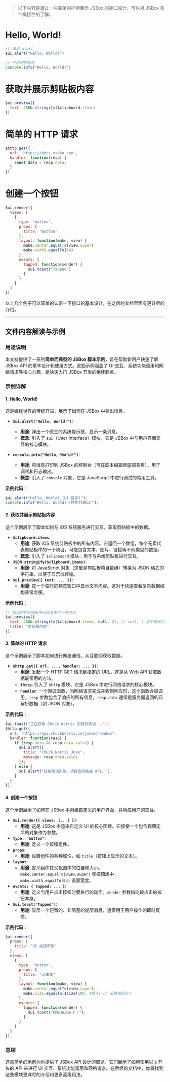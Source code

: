 > 以下内容是通过一些简单的样例展示 JSBox 的接口设计，可以对 JSBox 有个概括性的了解。

# Hello, World!

```js
// 弹出 alert
$ui.alert("Hello, World!")
```

```js
// 打印到控制台
console.info("Hello, World!")
```

# 获取并展示剪贴板内容

```js
$ui.preview({
  text: JSON.stringify($clipboard.items)
})
```

# 简单的 HTTP 请求

```js
$http.get({
  url: 'https://docs.xteko.com',
  handler: function(resp) {
    const data = resp.data;
  }
})
```

# 创建一个按钮

```js
$ui.render({
  views: [
    {
      type: "button",
      props: {
        title: "Button"
      },
      layout: function(make, view) {
        make.center.equalTo(view.super)
        make.width.equalTo(64)
      },
      events: {
        tapped: function(sender) {
          $ui.toast("Tapped")
        }
      }
    }
  ]
})
```

以上几个例子可以简单的认识一下接口的基本设计，在之后的文档里面有更详尽的介绍。

---

## 文件内容解读与示例

### 用途说明

本文档提供了一系列**简单而典型的 JSBox 脚本示例**，旨在帮助新用户快速了解 JSBox API 的基本设计和使用方式。这些示例涵盖了 UI 交互、系统功能调用和网络请求等核心方面，是快速入门 JSBox 开发的绝佳起点。

### 示例详解

#### 1. Hello, World!

这是编程世界的传统开端，展示了如何在 JSBox 中输出信息。

-   **`$ui.alert("Hello, World!")`**: 
    -   **用途**: 弹出一个原生的系统提示框，显示一条消息。
    -   **概念**: 引入了 `$ui`（User Interface）模块，它是 JSBox 中与用户界面交互的核心模块。

-   **`console.info("Hello, World!")`**: 
    -   **用途**: 将消息打印到 JSBox 的控制台（可在脚本编辑器底部查看），用于调试和日志输出。
    -   **概念**: 引入了 `console` 对象，它是 JavaScript 中进行调试的常用工具。

**示例代码**：

```javascript
$ui.alert("Hello, World! (UI 提示)");
console.info("Hello, World! (控制台输出)");
```

#### 2. 获取并展示剪贴板内容

这个示例展示了脚本如何与 iOS 系统服务进行交互，获取剪贴板中的数据。

-   **`$clipboard.items`**: 
    -   **用途**: 获取 iOS 系统剪贴板中的所有内容。它返回一个数组，每个元素代表剪贴板中的一个项目，可能包含文本、图片、链接等不同类型的数据。
    -   **概念**: 引入了 `$clipboard` 模块，用于与系统剪贴板进行交互。
-   **`JSON.stringify($clipboard.items)`**: 
    -   **用途**: 将 JavaScript 对象（这里是剪贴板项目数组）转换为 JSON 格式的字符串，以便于显示或传输。
-   **`$ui.preview({ text: ... })`**: 
    -   **用途**: 在一个临时的预览窗口中显示文本内容。这对于快速查看复杂数据结构非常方便。

**示例代码**：

```javascript
// 假设你的剪贴板中已经复制了一些内容
$ui.preview({
  text: JSON.stringify($clipboard.items, null, 2), // null, 2 用于格式化 JSON，使其更易读
  title: "剪贴板内容"
});
```

#### 3. 简单的 HTTP 请求

这个示例展示了脚本如何进行网络通信，从互联网获取数据。

-   **`$http.get({ url: ..., handler: ... })`**: 
    -   **用途**: 发起一个 HTTP GET 请求到指定的 URL。这是从 Web API 获取数据最常用的方法。
    -   **`$http`**: 引入了 `$http` 模块，它是 JSBox 中进行网络请求的核心模块。
    -   **`handler`**: 一个回调函数，当网络请求完成并收到响应时，这个函数会被调用。`resp` 参数包含了响应的所有信息，`resp.data` 通常是服务器返回的已解析数据（如 JSON 对象）。

**示例代码**：

```javascript
$ui.toast("正在获取 Chuck Norris 的随机笑话...");
$http.get({
  url: "https://api.chucknorris.io/jokes/random",
  handler: function(resp) {
    if (resp.data && resp.data.value) {
      $ui.alert({
        title: "Chuck Norris Joke",
        message: resp.data.value
      });
    } else {
      $ui.alert("获取笑话失败，请检查网络或 API。");
    }
  }
});
```

#### 4. 创建一个按钮

这个示例展示了如何在 JSBox 中创建自定义的用户界面，并响应用户的交互。

-   **`$ui.render({ views: [...] })`**: 
    -   **用途**: 这是 JSBox 中渲染自定义 UI 的核心函数。它接受一个包含视图定义的对象作为参数。
-   **`type: "button"`**: 
    -   **用途**: 定义一个按钮组件。
-   **`props`**: 
    -   **用途**: 设置组件的各种属性，如 `title`（按钮上显示的文本）。
-   **`layout`**: 
    -   **用途**: 定义组件在父视图中的位置和大小。`make.center.equalTo(view.super)` 使按钮居中，`make.width.equalTo(64)` 设置宽度。
-   **`events: { tapped: ... }`**: 
    -   **用途**: 定义当用户点击按钮时要执行的动作。`sender` 参数指向被点击的按钮本身。
-   **`$ui.toast("Tapped")`**: 
    -   **用途**: 显示一个短暂的、非阻塞的提示消息，通常用于用户操作的即时反馈。

**示例代码**：

```javascript
$ui.render({
  props: {
    title: "UI 按钮示例"
  },
  views: [
    {
      type: "button",
      props: {
        title: "点击我"
      },
      layout: function(make, view) {
        make.center.equalTo(view.super);
        make.size.equalTo($size(100, 40)); // 设置按钮大小
      },
      events: {
        tapped: function(sender) {
          $ui.toast("按钮被点击了！");
        }
      }
    }
  ]
});
```

### 总结

这些简单的示例为你提供了 JSBox API 设计的概览。它们展示了如何使用以 `$` 开头的 API 来进行 UI 交互、系统功能调用和网络请求。在后续的文档中，你将找到这些模块更详尽的介绍和更多高级用法。 
